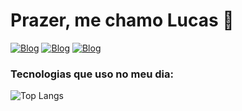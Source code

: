 # Prazer, me chamo Lucas 👋
[![Blog](https://img.shields.io/badge/LinkedIn-0077B5?style=for-the-badge&logo=linkedin&logoColor=white)](https://www.linkedin.com/in/lukasfelixdev/)
[![Blog](https://img.shields.io/badge/Twitter-1DA1F2?style=for-the-badge&logo=twitter&logoColor=white)](https://twitter.com/lucasfelixdev)
[![Blog](https://img.shields.io/badge/Instagram-E4405F?style=for-the-badge&logo=instagram&logoColor=white)](https://www.instagram.com/lukasfelix___/)

### Tecnologias que uso no meu dia:
![Top Langs](https://github-readme-stats.vercel.app/api/top-langs/?username=lucasfelixdev&layout=compact&show_icons=true&theme=tokyonight&line_height=33&hide=css)




